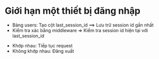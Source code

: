 # Giới hạn một thiết bị đăng nhập

-   Bảng users: Tạo cột last_session_id ==> Lưu trữ session id gần nhất
-   Kiểm tra xác bằng middleware => Kiểm tra session id hiện tại với last_session_id

*   Khớp nhau: Tiếp tục request
*   Không khớp nhau: Đăng xuất
